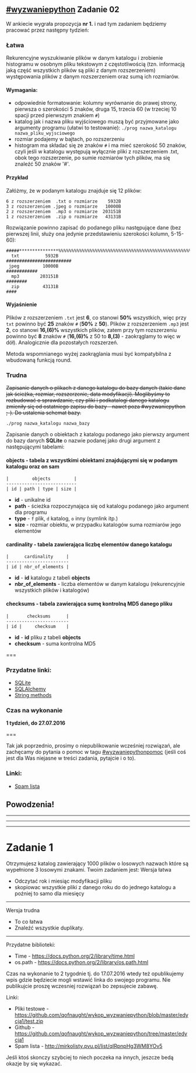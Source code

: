 ## [\#wyzwaniepython](http://www.wykop.pl/tag/wyzwaniepython/) Zadanie 02

W ankiecie wygrała propozycja **nr 1.** i nad tym zadaniem będziemy pracować przez
następny tydzień:

### Łatwa
Rekurencyjne wyszukiwanie plików w danym katalogu i zrobienie histogramu w
osobnym pliku tekstowym z częstotliwością (tzn. informacją jaką część
wszystkich plików są pliki z danym rozszerzeniem) występowania plików z danym
rozszerzeniem oraz sumą ich rozmiarów.

#### Wymagania:
 - odpowiednie formatowanie: kolumny wyrównanie do prawej strony, pierwsza
   o szerokości 5 znaków, druga 15, trzecia 60 (w trzeciej 10 spacji przed
   pierwszym znakiem `#`)
 - katalog jak i nazwa pliku wyjściowego muszą być przyjmowane jako
   argumenty programu (ułatwi to testowanie):
       `./prog nazwa_katalogu nazwa_pliku_wyjsciowego`
 - rozmiar podajemy w bajtach, po rozszerzeniu
 - histogram ma składać się ze znaków `#` i ma mieć szerokość 50 znaków,
   czyli jeśli w katalogu występują wyłącznie pliki z rozszerzeniem .txt,
   obok tego rozszerzenie, po sumie rozmiarów tych plików, ma się znaleźć
   50 znaków '#'.

#### Przykład
Załóżmy, że w podanym katalogu znajduje się 12 plików:
```
6 z rozszerzeniem  .txt o rozmiarze    5932B
3 z rozszerzeniem .jpeg o rozmiarze   10000B
2 z rozszerzeniem  .mp3 o rozmiarze  203151B
1 z rozszerzeniem  .zip o rozmiarze   43131B
```

Rozwiązanie powinno zapisać do podanego pliku następujące dane (bez pierwszej
linii, służy ona jedynie przedstawieniu szerokości kolumn, 5-15-60):

```
#####***************%%%%%%%%%%%%%%%%%%%%%%%%%%%%%%%%%%%%%%%%%%%%%%%%%%%%%%%%%%%%
  txt          5932B                                   #########################
 jpeg         10000B                                                ############
  mp3        203151B                                                    ########
  zip         43131B                                                        ####
```

#### Wyjaśnienie
Plików z rozszerzeniem `.txt` jest **6**, co stanowi **50%** wszystkich, więc przy `txt`
powinno być **25** znaków `#` (**50%** z **50**). Plików z rozszerzeniem `.mp3` jest **2**, co
stanowi **16,(6)%** wszystkich plików, zatem przy tym rozszerzeniu powinno być **8**
znaków `#` (**16,(6)%** z 50 to **8,(3)** - zaokrąglamy to więc w dół). Analogicznie dla
pozostałych rozszerzeń.

Metoda wspomnianego wyżej zaokrąglania musi być kompatybilna z wbudowaną funkcją round.

### Trudna
~~Zapisanie danych o plikach z danego katalogu do bazy danych (takie dane jak
ścieżka, rozmiar, rozszerzenie, data modyfikacji). Moglibyśmy to rozbudować o
sprawdzanie, czy pliki i podkatalogi danego katalogu zmieniły się od ostatniego
zapisu do bazy - nawet poza #wyzwaniepython ;-). Do ustalenia schemat bazy.~~

  `./prog nazwa_katalogu nazwa_bazy`

Zapisanie danych o obiektach z katalogu podanego jako pierwszy argument do bazy
danych **SQLite** o nazwie podanej jako drugi argument z następującymi tabelami:

#### objects - tabela z wszystkimi obiektami znajdującymi się w podanym katalogu oraz on sam
```
|         objects         |
---------------------------
| id | path | type | size |
```
* **id** - unikalne id
* **path** - ścieżka rozpoczynająca się od katalogu podanego jako argument dla programu
* **type** - `f` plik, `d` katalog, `o` inny (symlink itp.)
* **size** - rozmiar obiektu, w przypadku katalogów suma rozmiarów jego elementów

#### cardinality - tabela zawierająca liczbę elementów danego katalogu
```
|      cardinality     |
------------------------
| id | nbr_of_elements |
```
* **id** - **id** katalogu z tabeli **objects**
* **nbr_of_elements** - liczba elementów w danym katalogu (rekurencyjnie wszystkich plików i katalogów)

#### checksums - tabela zawierająca sumę kontrolną MD5 danego pliku
```
|       checksums      |
------------------------
| id |     checksum    |
```
* **id** - **id** pliku z tabeli **objects**
* **checksum** - suma kontrolna MD5

===

### Przydatne linki:
* [SQLite](https://www.sqlite.org/)
* [SQLAlchemy](http://www.sqlalchemy.org/)
* [String methods](https://docs.python.org/3/library/stdtypes.html#string-methods)

### Czas na wykonanie
**1 tydzień, do 27.07.2016**

===

Tak jak poprzednio, prosimy o niepublikowanie wcześniej rozwiązań, ale
zachęcamy do pytania o pomoc w tagu [#wyzwaniepythonpomoc](http://www.wykop.pl/tag/wyzwaniepythonpomoc/)
(jeśli coś jest dla Was niejasne w treści zadania, pytajcie i o to).

### Linki:
* [Spam lista](http://mirkolisty.pvu.pl/list/qIRpnpHg3WM8YOv5)


## Powodzenia!

___

___

___



Zadanie 1
========================

Otrzymujesz katalog zawierający 1000 plików o losowych nazwach które są wypełnione 3 losowymi znakami. Twoim zadaniem jest:
Wersja łatwa

- Odczytać rok i miesiąc modyfikacji pliku
- skopiowac wszystkie pliki z danego roku do do jednego katalogu a poźniej to samo dla miesięcy

___

Wersja trudna

- To co łatwa
- Znaleźć wszystkie duplikaty.

___

Przydatne biblioteki:

* Time - https://docs.python.org/2/library/time.html
* os.path - https://docs.python.org/2/library/os.path.html

Czas na wykonanie to 2 tygodnie tj. do 17.07.2016 wtedy też opublikujemy wpis gdzie będziecie mogli wstawić linka do swojego programu. Nie publikujcie proszę wczesniej rozwiązań bo zepsujecie zabawę.

Linki:

* Pliki testowe - https://github.com/qofnaught/wykop_wyzwaniepython/blob/master/edycja1/test.zip
* Github - https://github.com/qofnaught/wykop_wyzwaniepython/tree/master/edycja1
* Spam lista - http://mirkolisty.pvu.pl/list/qIRpnpHg3WM8YOv5

Jeśli ktoś skonczy szybciej to niech poczeka na innych, jeszcze bedą okazje by się wykazać.



